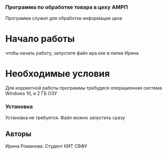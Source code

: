 ### Программа по обработке товара в цеху АМРП

Программа служит для обработки информации цеха

# Начало работы

чтобы начать работу, запустите файл ира.exe в папке Ирина

# Необходимые условия 

Для корректной работы программы требудеся операционная система Windows 10, и 2 ГБ ОЗУ

### Установка

Установка не требуется. Файл можно запустить сразу

## Авторы

Ирина Романова. Студент КИТ СВФУ